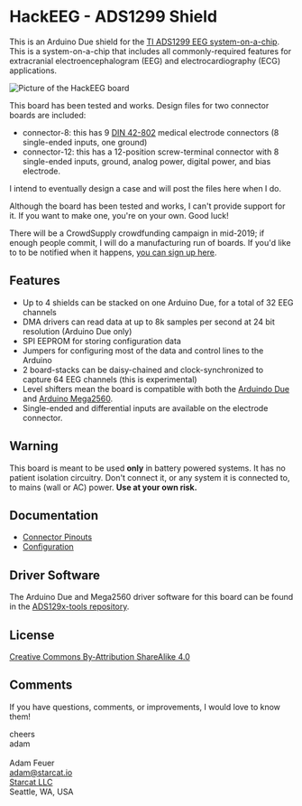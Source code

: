 # HackEEG - ADS1299 Shield

This is an Arduino Due shield for the 
[TI ADS1299 EEG system-on-a-chip](http://www.ti.com/product/ads1299). This is a
system-on-a-chip that includes all commonly-required features for extracranial 
electroencephalogram (EEG) and electrocardiography (ECG) applications.

![Picture of the HackEEG board](https://raw.githubusercontent.com/adamfeuer/hackeeg-shield/master/hackeeg-shield.jpg)

This board has been tested and works. Design files for two connector boards
are included:

  * connector-8: this has 9 [DIN 42-802](https://en.wikipedia.org/wiki/EEG_DIN_connector) 
    medical electrode connectors (8 single-ended inputs, one ground)
  * connector-12: this has a 12-position screw-terminal connector with 8 single-ended inputs, ground, 
    analog power, digital power, and bias electrode.

I intend to eventually design a case and will post the files here when I do.

Although the board has been tested and works, I can't provide support for it.
If you want to make one, you're on your own. Good luck!

There will be a CrowdSupply crowdfunding campaign in mid-2019; if enough people 
commit, I will do a manufacturing run of boards. If you'd like to to be notified 
when it happens, [you can sign up here](http://starcat.io/hackeeg-shield).

## Features

* Up to 4 shields can be stacked on one Arduino Due, for a total of 32 EEG channels
* DMA drivers can read data at up to 8k samples per second at 24 bit resolution (Arduino Due only)
* SPI EEPROM for storing configuration data
* Jumpers for configuring most of the data and control lines to the Arduino
* 2 board-stacks can be daisy-chained and clock-synchronized to capture 64 EEG channels (this is experimental)
* Level shifters mean the board is compatible with both the [Arduindo Due](ihttps://store.arduino.cc/usa/due) and 
[Arduino Mega2560](https://store.arduino.cc/usa/mega-2560-r3).
* Single-ended and differential inputs are available on the electrode connector.

## Warning

This board is meant to be used **only** in battery powered systems. It has no patient isolation circuitry.
Don't connect it, or any system it is connected to, to mains (wall or AC) power. **Use at your own risk.**

## Documentation

* [Connector Pinouts](https://github.com/adamfeuer/hackeeg-shield/blob/master/docs/connectors.md)
* [Configuration](https://github.com/adamfeuer/hackeeg-shield/blob/master/docs/configuration.md)


## Driver Software

The Arduino Due and Mega2560 driver software for this board can be found in the [ADS129x-tools repository](https://github.com/adamfeuer/ADS129x-tools).


## License

[Creative Commons By-Attribution ShareAlike 4.0](https://creativecommons.org/licenses/by-sa/4.0/)


## Comments

If you have questions, comments, or improvements, I would love to know them!

cheers <br>
adam <br>
<br>
Adam Feuer <br>
adam@starcat.io<br>
[Starcat LLC](https://starcat.io)<br>
Seattle, WA, USA <br>



